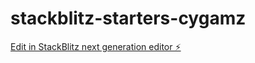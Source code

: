 # stackblitz-starters-cygamz

[Edit in StackBlitz next generation editor ⚡️](https://stackblitz.com/~/github.com/xlu297/stackblitz-starters-cygamz)